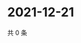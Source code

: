 # 2021-12-21

共 0 条

<!-- BEGIN WEIBO -->
<!-- 最后更新时间 Tue Dec 21 2021 09:54:56 GMT+0800 (China Standard Time) -->

<!-- END WEIBO -->
